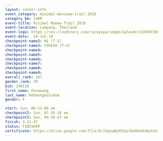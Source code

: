 ```yaml
---
layout: runner-info 
event_category: minimal-meniewa-trail-2019 
category_km: 14KM 
event-title: Minimal Maewa Trail 2019 
event-location: Lampang, Thailand 
event-logo: https://res.cloudinary.com/raceyaya/image/upload/v1569072805/logo/minimal-trail_ktnvsp.jpg 
event-date:  14-Jul-19 
checkpoint-name2: W1 (T-2) 
checkpoint-name3: FINISH (T-4) 
checkpoint-name4: 
checkpoint-name5: 
checkpoint-name6: 
checkpoint-name7: 
checkpoint-name8: 
checkpoint-name9: 
overall_rank: 167
gender_rank: 79
bib: 140116
first_name: Pasawang
last_name: Kohmongkoludom
gender: F

start: Sun, 06-15-00 am
checkpoint2: Sun, 07-35-16 am
checkpoint3: Sun, 09-36-47 am
finish: 3-21-47
status: FINISHER
certificate: https://drive.google.com/file/d/1Vgzw0p9ISqi5bX0Xwdz8oYoSZisR6xhJ/view?usp=sharing
---
```


